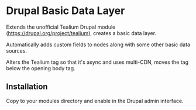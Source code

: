 Drupal Basic Data Layer
==================

Extends the unofficial Tealium Drupal module (https://drupal.org/project/tealium), creates a basic data layer.

Automatically adds custom fields to nodes along with some other basic data sources.

Alters the Tealium tag so that it's async and uses multi-CDN, moves the tag below the opening body tag.

Installation
------------

Copy to your modules directory and enable in the Drupal admin interface.
